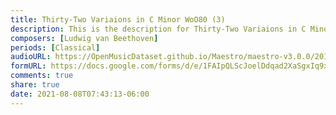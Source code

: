 ```yaml
---
title: Thirty-Two Variaions in C Minor WoO80 (3)
description: This is the description for Thirty-Two Variaions in C Minor WoO80 by Ludwig van Beethoven
composers: [Ludwig van Beethoven]
periods: [Classical]
audioURL: https://OpenMusicDataset.github.io/Maestro/maestro-v3.0.0/2011/MIDI-Unprocessed_22_R3_2011_MID--AUDIO_R3-D7_03_Track03_wav.midi
formURL: https://docs.google.com/forms/d/e/1FAIpQLScJoelDdqad2XaSgxIq9xexXuv-GYzZm0GsFf3yaNiuNT0eKg/viewform
comments: true
share: true
date: 2021-08-08T07:43:13-06:00
---
```


